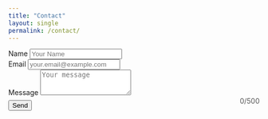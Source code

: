 ```yaml
---
title: "Contact"
layout: single
permalink: /contact/
---
```


<form action="https://formspree.io/f/xleyqlwj" method="POST">
    <div class="form-group">
        <label for="name">Name</label>
        <input type="text" id="name" name="name" required maxlength="50" placeholder="Your Name">
    </div>
    <div class="form-group">
        <label for="email">Email</label>
        <input type="email" id="email" name="_replyto" required maxlength="100" placeholder="your.email@example.com">
    </div>
    <div class="form-group">
        <label for="message">Message</label>
        <textarea id="message" name="message" rows="3" required maxlength="500" placeholder="Your message"></textarea>
        <div id="message-count" style="text-align: right; color: #555;">0/500</div>
    </div>
    <div style="margin-top: -10px;">
        <button type="submit">Send</button>
    </div>
</form>

<script>
  var messageInput = document.getElementById('message');
  var messageCountElement = document.getElementById('message-count');
  var maxMessageLength = messageInput.maxLength;

  messageInput.addEventListener('input', function() {
    var messageLength = this.value.length;
    messageCountElement.textContent = messageLength + '/' + maxMessageLength;

    // Change color to red if the user is within 10% of the limit
    if (messageLength > maxMessageLength * 0.9) {
      messageCountElement.style.color = 'red';
    } else {
      messageCountElement.style.color = '#555'; // Default color
    }
  });
</script>
